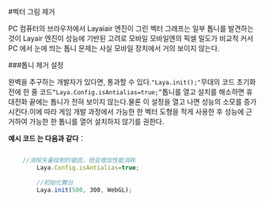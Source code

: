 #벡터 그림 제거



PC 컴퓨터의 브라우저에서 Layaiair 엔진이 그린 벡터 그래프는 일부 톱니를 발견하는 것이 Layair 엔진이 성능에 기반된 고려로 모바일 모바일엔의 픽셀 밀도가 비교적 커서 PC 에서 눈에 띄는 톱니 문제는 사실 모바일 장치에서 거의 보이지 않는다.



###톱니 제거 설정

완벽을 추구하는 개발자가 있다면, 통과할 수 있다.`"Laya.init();"`무대의 코드 초기화 전에 한 줄 코드`“Laya.Config.isAntialias=true;”`톱니를 열고 설치를 해소하면 휴대전화 끝에는 톱니가 전혀 보이지 않는다.물론 이 설정을 열고 나면 성능의 소모를 증가시킨다.이에 따라 게임 개발 과정에서 가능한 한 벡터 도형을 적게 사용한 후 성능에 근거하여 가능한 한 톱니를 열어 설치하지 않기를 권한다.

**예시 코드 는 다음과 같다**：


```javascript

    //消除矢量绘制的锯齿，但会增加性能消耗
        Laya.Config.isAntialias=true;
         
        //初始化舞台
        Laya.init(500, 300, WebGL);
```

